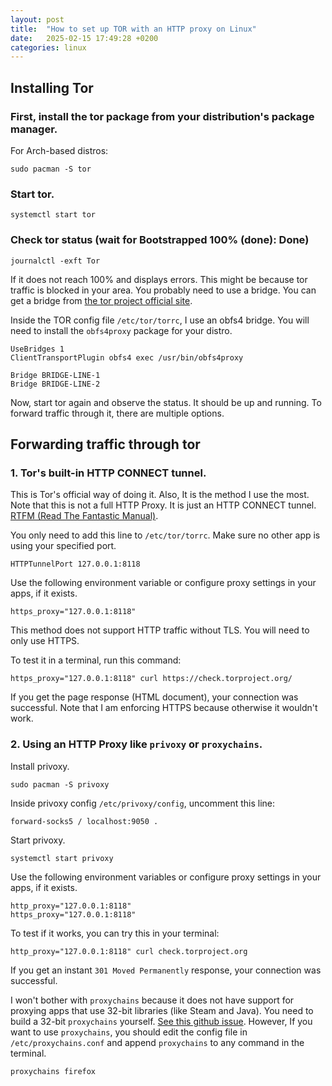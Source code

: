 ```yaml
---
layout: post
title:  "How to set up TOR with an HTTP proxy on Linux"
date:   2025-02-15 17:49:28 +0200
categories: linux
---
```

## Installing Tor
### First, install the tor package from your distribution's package manager.

For Arch-based distros:
```shell
sudo pacman -S tor
```
### Start tor.
```shell
systemctl start tor
```
### Check tor status (wait for Bootstrapped 100% (done): Done)
```shell
journalctl -exft Tor
```
If it does not reach 100% and displays errors. This might be because tor traffic is blocked in your area. You probably need to use a bridge. You can get a bridge from [the tor project official site](https://bridges-test.torproject.org/).

Inside the TOR config file ``/etc/tor/torrc``, I use an obfs4 bridge. You will need to install the ``obfs4proxy`` package for your distro.
```shell
UseBridges 1 
ClientTransportPlugin obfs4 exec /usr/bin/obfs4proxy

Bridge BRIDGE-LINE-1
Bridge BRIDGE-LINE-2 
```
Now, start tor again and observe the status. It should be up and running. To forward traffic through it, there are multiple options.

## Forwarding traffic through tor
### 1. Tor's built-in HTTP CONNECT tunnel.
This is Tor's official way of doing it. Also, It is the method I use the most. Note that this is not a full HTTP Proxy. It is just an HTTP CONNECT tunnel. [RTFM (Read The Fantastic Manual)](https://2019.www.torproject.org/docs/tor-manual.html.en#HTTPTunnelPort).

You only need to add this line to ``/etc/tor/torrc``. Make sure no other app is using your specified port.
```shell
HTTPTunnelPort 127.0.0.1:8118
```
Use the following environment variable or configure proxy settings in your apps, if it exists.
```shell
https_proxy="127.0.0.1:8118"
```
This method does not support HTTP traffic without TLS. You will need to only use HTTPS.

To test it in a terminal, run this command:
```shell
https_proxy="127.0.0.1:8118" curl https://check.torproject.org/
```
If you get the page response (HTML document), your connection was successful. Note that I am enforcing HTTPS because otherwise it wouldn't work.

### 2. Using an HTTP Proxy like ``privoxy`` or ``proxychains``.

Install privoxy.
```shell
sudo pacman -S privoxy
```
Inside privoxy config ``/etc/privoxy/config``, uncomment this line:
```shell
forward-socks5 / localhost:9050 .
```
Start privoxy.
```shell
systemctl start privoxy
```
Use the following environment variables or configure proxy settings in your apps, if it exists.
```shell
http_proxy="127.0.0.1:8118"
https_proxy="127.0.0.1:8118"
```
To test if it works, you can try this in your terminal:
```shell
http_proxy="127.0.0.1:8118" curl check.torproject.org
```
If you get an instant ``301 Moved Permanently`` response, your connection was successful.

I won't bother with ``proxychains`` because it does not have support for proxying apps that use 32-bit libraries (like Steam and Java). You need to build a 32-bit ``proxychains`` yourself. [See this github issue](https://github.com/rofl0r/proxychains-ng/issues/434). However, If you want to use ``proxychains``, you should edit the config file in ``/etc/proxychains.conf`` and append ``proxychains`` to any command in the terminal.
```shell
proxychains firefox
```

